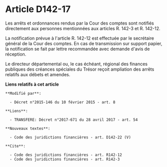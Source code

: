 # Article D142-17

Les arrêts et ordonnances rendus par la Cour des comptes sont notifiés directement aux personnes mentionnées aux articles R.
142-3 et R. 142-12. 

La notification prévue à l'article R. 142-12 est effectuée par le secrétaire général de la Cour des comptes. En cas de
transmission sur support papier, la notification se fait par lettre recommandée avec demande d'avis de réception. 

Le directeur départemental ou, le cas échéant, régional des finances publiques des créances spéciales du Trésor reçoit
ampliation des arrêts relatifs aux débets et amendes.

**Liens relatifs à cet article**

	**Modifié par**:

	  - Décret n°2015-146 du 10 février 2015 - art. 8

	**Liens**:

	  - TRANSFERE: Décret n°2017-671 du 28 avril 2017 - art. 54

	**Nouveaux textes**:

	  - Code des juridictions financières - art. D142-22 (V)

	**Cite**:

	  - Code des juridictions financières - art. R142-12
	  - Code des juridictions financières - art. R142-3

